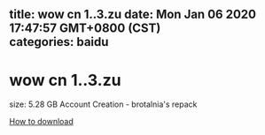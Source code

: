 
title: wow cn 1..3.zu
date: Mon Jan 06 2020 17:47:57 GMT+0800 (CST)    
categories: baidu
---

# wow cn 1..3.zu
size: 5.28 GB
 Account Creation - brotalnia's repack
 

[How to download](https://bpcam.bemobtrk.com/go/2ceec3aa-1ca2-46d6-b9ff-aaa5c184517c?jno=3833)